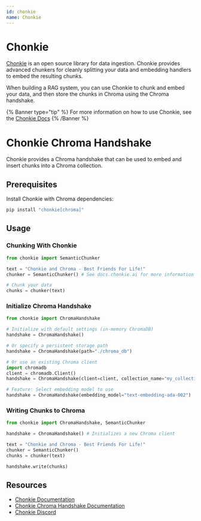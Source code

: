 ```yaml
---
id: chonkie
name: Chonkie
---
```


# Chonkie
[Chonkie](https://docs.chonkie.ai) is an open source library for data ingestion. 
Chonkie provides advanced chunkers for cleanly splitting your data and embedding handlers to embed the resulting chunks.

When building a RAG system, you can use Chonkie to chunk and embed your data, and then store the chunks in Chroma using the Chroma handshake.

{% Banner type="tip" %}
For more information on how to use Chonkie, see the [Chonkie Docs](https://docs.chonkie.ai)
{% /Banner %}


# Chonkie Chroma Handshake

Chonkie provides a Chroma handshake that can be used to embed and insert chunks into a Chroma collection.

## Prerequisites

Install Chonkie with Chroma dependencies:
```bash
pip install "chonkie[chroma]"
```

## Usage

### Chunking With Chonkie
```python
from chonkie import SemanticChunker

text = "Chonkie and Chroma - Best Friends For Life!"
chunker = SemanticChunker() # See docs.chonkie.ai for more information on chunkers

# Chunk your data
chunks = chunker(text)
```

### Initialize Chroma Handshake
```python
from chonkie import ChromaHandshake

# Initialize with default settings (in-memory ChromaDB)
handshake = ChromaHandshake()

# Or specify a persistent storage path
handshake = ChromaHandshake(path="./chroma_db")

# Or use an existing Chroma client
import chromadb
client = chromadb.Client()
handshake = ChromaHandshake(client=client, collection_name="my_collection")

# Feature: Select embedding model to use
handshake = ChromaHandshake(embedding_model="text-embedding-ada-002")
```

### Writing Chunks to Chroma
```python
from chonkie import ChromaHandshake, SemanticChunker

handshake = ChromaHandshake() # Initializes a new Chroma client

text = "Chonkie and Chroma - Best Friends For Life!"
chunker = SemanticChunker()
chunks = chunker(text)

handshake.write(chunks)
```

## Resources

- [Chonkie Documentation](https://docs.chonkie.ai)
- [Chonkie Chroma Handshake Documentation](https://docs.chonkie.ai/python-sdk/handshakes/chroma-handshake)
- [Chonkie Discord](https://discord.gg/6V5pqvqsCY)

